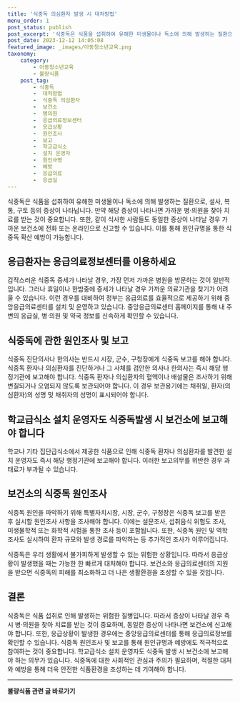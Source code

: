 ```yaml
---
title: '식중독 의심환자 발생 시 대처방법'
menu_order: 1
post_status: publish
post_excerpt: '식중독은 식품을 섭취하여 유해한 미생물이나 독소에 의해 발생하는 질환으로, 설사, 복통, 구토 등의 증상이 나타납니다. 만약 해당 증상이 나타나면 가까운 병 의원을 찾아 치료를 받는 것이 중요합니다. 또한, 같이 식사한 사람들도 동일한 증상이 나타날 경우 가까운 보건소에 전화 또는 온라인으로 신고할 수 있습니다. 이를 통해 원인규명을 통한 식중독 확산 예방이 가능합니다.'
post_date: 2023-12-12 14:05:08
featured_image: _images/아동청소년교육.png
taxonomy:
    category:
        - 아동청소년교육
        - 불량식품
    post_tag:
        - 식중독
        -  대처방법
        -  식중독 의심환자
        -  보건소
        -  병의원
        -  응급의료정보센터
        -  응급상황
        -  원인조사
        -  보고
        -  학교급식소
        -  설치 운영자
        -  원인규명
        -  예방
        -  응급의료
        -  응급실
---
```



식중독은 식품을 섭취하여 유해한 미생물이나 독소에 의해 발생하는 질환으로, 설사, 복통, 구토 등의 증상이 나타납니다. 만약 해당 증상이 나타나면 가까운 병·의원을 찾아 치료를 받는 것이 중요합니다. 또한, 같이 식사한 사람들도 동일한 증상이 나타날 경우 가까운 보건소에 전화 또는 온라인으로 신고할 수 있습니다. 이를 통해 원인규명을 통한 식중독 확산 예방이 가능합니다. 

## 응급환자는 응급의료정보센터를 이용하세요

갑작스러운 식중독 증세가 나타날 경우, 가장 먼저 가까운 병원을 방문하는 것이 일반적입니다. 그러나 휴일이나 한밤중에 증세가 나타날 경우 가까운 의료기관을 찾기가 어려울 수 있습니다. 이런 경우를 대비하여 정부는 응급의료를 효율적으로 제공하기 위해 중앙응급의료센터를 설치 및 운영하고 있습니다. 중앙응급의료센터 홈페이지를 통해 내 주변의 응급실, 병·의원 및 약국 정보를 신속하게 확인할 수 있습니다.

## 식중독에 관한 원인조사 및 보고

식중독 진단의사나 한의사는 반드시 시장, 군수, 구청장에게 식중독 보고를 해야 합니다. 식중독 환자나 의심환자를 진단하거나 그 사체를 검안한 의사나 한의사는 즉시 해당 행정기관에 보고해야 합니다. 식중독 환자나 의심환자의 혈액이나 배설물은 조사하기 위해 변질되거나 오염되지 않도록 보관되어야 합니다. 이 경우 보관용기에는 채취일, 환자(의심환자)의 성명 및 채취자의 성명이 표시되어야 합니다.

## 학교급식소 설치 운영자도 식중독발생 시 보건소에 보고해야 합니다

학교나 기타 집단급식소에서 제공한 식품으로 인해 식중독 환자나 의심환자를 발견한 설치 운영자도 즉시 해당 행정기관에 보고해야 합니다. 이러한 보고의무를 위반한 경우 과태료가 부과될 수 있습니다.

## 보건소의 식중독 원인조사

식중독 원인을 파악하기 위해 특별자치시장, 시장, 군수, 구청장은 식중독 보고를 받은 후 실시할 원인조사 사항을 조사해야 합니다. 이에는 설문조사, 섭취음식 위험도 조사, 미생물학적 또는 화학적 시험을 통한 조사 등이 포함됩니다. 또한, 식중독 원인 및 역학조사도 실시하여 환자 규모와 발생 경로를 파악하는 등 추가적인 조사가 이루어집니다.

식중독은 우리 생활에서 불가피하게 발생할 수 있는 위험한 상황입니다. 따라서 응급상황이 발생했을 때는 가능한 한 빠르게 대처해야 합니다. 보건소와 응급의료센터의 지원을 받으면 식중독의 피해를 최소화하고 더 나은 생활환경을 조성할 수 있을 것입니다.

## 결론


식중독은 식품 섭취로 인해 발생하는 위험한 질병입니다. 따라서 증상이 나타날 경우 즉시 병·의원을 찾아 치료를 받는 것이 중요하며, 동일한 증상이 나타나면 보건소에 신고해야 합니다. 또한, 응급상황이 발생한 경우에는 중앙응급의료센터를 통해 응급의료정보를 확인할 수 있습니다. 식중독 원인조사 및 보고를 통해 원인규명과 예방에도 적극적으로 참여하는 것이 중요합니다. 학교급식소 설치 운영자도 식중독 발생 시 보건소에 보고해야 하는 의무가 있습니다. 식중독에 대한 사회적인 관심과 주의가 필요하며, 적절한 대처와 예방을 통해 더욱 안전한 식품환경을 조성하는 데 기여해야 합니다.
<!-- wp:separator -->
<hr class="wp-block-separator has-alpha-channel-opacity"/>
<!-- /wp:separator -->

<!-- wp:group {"backgroundColor":"base","layout":{"type":"constrained"}} -->
<div class="wp-block-group has-base-background-color has-background"><!-- wp:paragraph {"align":"center","fontSize":"medium"} -->
<p class="has-text-align-center has-large-font-size"><strong>불량식품 관련 글 바로가기</strong></p>
<!-- /wp:paragraph -->


<!-- wp:latest-posts
{"categories":[{"id":31950,"count":19,"description":"","link":"https://uknowlaw.com/category/%eb%b6%88%eb%9f%89%ec%8b%9d%ed%92%88/","name":"불량식품","slug":"불량식품","taxonomy":"category","parent":0,"meta":[],"_links":{"self":[{"href":"https://uknowlaw.com/wp-json/wp/v2/categories/31950"}],"collection":[{"href":"https://uknowlaw.com/wp-json/wp/v2/categories"}],"about":[{"href":"https://uknowlaw.com/wp-json/wp/v2/taxonomies/category"}],"wp:post_type":[{"href":"https://uknowlaw.com/wp-json/wp/v2/posts?categories=31950"}],"curies":[{"name":"wp","href":"https://api.w.org/{rel}","templated":true}]}}],"postsToShow":100,"excerptLength":28,"postLayout":"grid","columns":2,"featuredImageAlign":"left","featuredImageSizeSlug":"large","fontSize":"small"} /--></div>
<!-- /wp:group -->